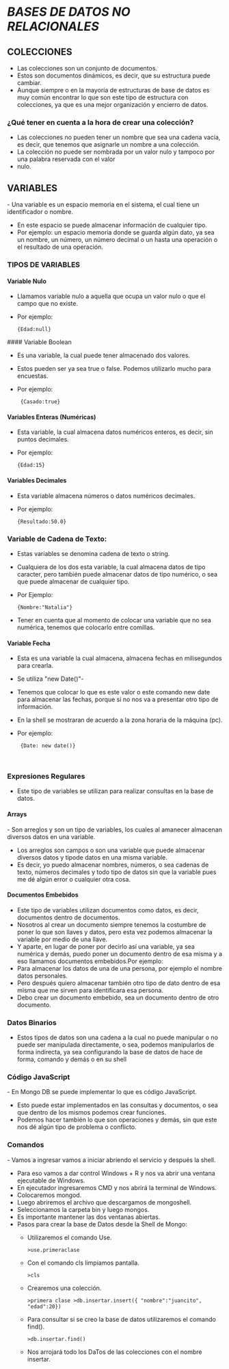 # ***BASES DE DATOS NO RELACIONALES***
## COLECCIONES
- Las colecciones son un conjunto de documentos.​
- Estos son documentos dinámicos, es decir, que su estructura puede cambiar.​
- Aunque siempre o en la mayoría de estructuras de base de datos es muy común encontrar lo que son este tipo de estructura con colecciones, ya que es una mejor organización y encierro de datos.​

### ​¿Qué tener en cuenta a la hora de crear una colección?
- Las colecciones no pueden tener un nombre que sea una cadena vacía, es decir, que tenemos que asignarle un nombre a una colección.​
- La colección no puede ser nombrada por un valor nulo y tampoco por una palabra reservada con el valor​
- nulo.​

## VARIABLES
​- Una variable es un espacio memoria en el sistema, el cual tiene un identificador o nombre.​
- En este espacio se puede almacenar información de cualquier tipo.​
- Por ejemplo: un espacio memoria donde se guarda algún dato, ya sea un nombre, un número, un número decimal​ o un hasta una operación o el resultado de una operación.​

### TIPOS DE VARIABLES
#### Variable Nulo
- Llamamos variable nulo a aquella que ocupa un valor nulo​ o que el  campo que no existe.​
- Por ejemplo:​

      {Edad:null}

​#### Variable Boolean
- Es una variable, la cual puede tener almacenado dos valores.​
- Estos pueden ser ya sea true o false. Podemos utilizarlo mucho para encuestas.​
- Por ejemplo:​

       {Casado:true}​

#### Variables Enteras (Numéricas)
- Esta variable, la cual almacena datos numéricos enteros, es decir, sin puntos decimales.​
- Por ejemplo:​

      {Edad:15}


#### Variables Decimales
- Esta variable almacena números o datos numéricos decimales.
- Por ejemplo:​

      {Resultado:50.0}​

### Variable de Cadena de Texto:
- Estas variables se denomina cadena de texto o string.​
- Cualquiera de los dos esta variable, la cual almacena datos de tipo caracter, pero también puede almacenar datos de tipo numérico, o sea que puede almacenar de cualquier tipo.​
- Por Ejemplo:​

      {Nombre:"Natalia"}​
- Tener en cuenta que al momento de colocar una variable que​ no sea numérica, tenemos que colocarlo entre comillas.

#### Variable Fecha
- Esta es una variable la cual almacena, almacena fechas en milisegundos para crearla.​
- Se utiliza "new Date()"​-
- Tenemos que colocar lo que es este valor o este comando new date para almacenar las fechas, porque si no nos va a presentar otro tipo de información.​
- En la shell se mostraran de acuerdo a la zona horaria de la máquina (pc)​.
- Por ejemplo:​

       {Date: new date()}
​
### Expresiones Regulares
- Este tipo de variables se utilizan para realizar consultas en la base de datos.
  
#### Arrays
​- Son arreglos y son un tipo de variables, los cuales al amanecer almacenan diversos datos​ en una variable.​
- Los arreglos son campos o son una variable que puede almacenar diversos datos y tipo​de datos en una misma variable.​
- Es decir, yo puedo almacenar nombres, números, o sea cadenas de texto, números decimales y todo tipo de datos sin que la variable pues me dé algún error o cualquier otra cosa.​

#### Documentos Embebidos
- Este tipo de variables utilizan documentos como​ datos, es decir, documentos dentro de documentos.​
- Nosotros al crear un documento siempre tenemos la costumbre de poner lo que son llaves y datos, pero​ esta vez podemos almacenar la variable por medio de una llave.​
- Y aparte, en lugar de poner por decirlo así una variable, ya sea numérica y demás, puedo poner un​ documento dentro de esa misma y a eso llamamos  documentos embebidos.​Por ejemplo: ​
- Para almacenar los datos de una de una persona, por ejemplo el nombre datos personales.​
- Pero después quiero almacenar también otro tipo de dato dentro de esa misma que me sirven para identificara esa persona.​
- Debo crear un documento embebido, sea un documento dentro de otro documento.​

### Datos Binarios
- Estos tipos de datos son una cadena a la cual no puede manipular o no puede ser manipulada directamente​, o sea, podemos manipularlos de forma indirecta, ya sea configurando la base de datos de hace de forma, comando y demás o en su shell​

### Código JavaScript
​- En Mongo DB se puede implementar lo​ que es código JavaScript.​
- Esto puede estar implementados en las consultas y documentos, o sea que dentro de los mismos podemos​ crear funciones.​
- Podemos hacer también lo que son operaciones y demás, sin que este nos dé algún tipo de problema o conflicto.​

### Comandos
​- Vamos a ingresar vamos a iniciar abriendo el servicio y después la shell.​
- Para eso vamos a dar control Windows + R y nos va abrir una ventana ejecutable de Windows​.
- En ejecutador ingresaremos CMD y nos abrirá la terminal de Windows​.
- Colocaremos mongod​.
- Luego abriremos el archivo que descargamos de mongoshell.
- Seleccionamos la carpeta bin y luego mongos.
- Es importante mantener las dos ventanas abiertas​.
- Pasos para crear la base de Datos desde la Shell de Mongo:​
  - Utilizaremos el comando Use​.

        >use.primeraclase ​
  - ​Con el comando cls limpiamos pantalla​.

        >cls​
  - Crearemos una colección​.

        >primera clase >db.insertar.insert({ "nombre":"juancito", "edad":20})​
  - Para consultar si se creo la base de datos utilizaremos el comando find()​.

        >db.insertar.find()​
  - Nos arrojará todo los DaTos de las colecciones con el nombre insertar.
